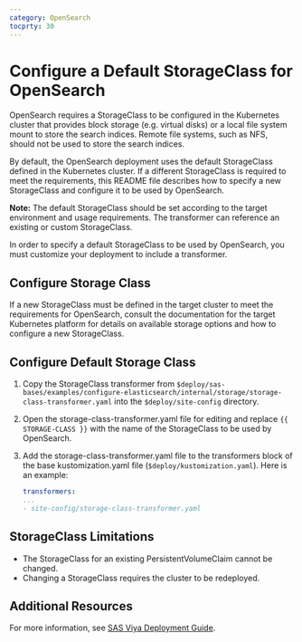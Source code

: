 ```yaml
---
category: OpenSearch
tocprty: 30
---
```


# Configure a Default StorageClass for OpenSearch

OpenSearch requires a StorageClass to be configured in the Kubernetes cluster that provides block storage (e.g. virtual disks)
or a local file system mount to store the search indices. Remote file systems, such as NFS, should not be used to store the search indices.

By default, the OpenSearch deployment uses the default StorageClass defined in the Kubernetes cluster. If a
different StorageClass is required to meet the requirements, this README file describes how to specify a new StorageClass and
configure it to be used by OpenSearch.

**Note:** The default StorageClass should be set according to the target environment and usage requirements. The transformer can reference an existing or custom StorageClass.

In order to specify a default StorageClass to be used by OpenSearch, you must customize your deployment to include a transformer.

## Configure Storage Class

If a new StorageClass must be defined in the target cluster to meet the requirements for OpenSearch, consult the documentation for the target Kubernetes platform 
for details on available storage options and how to configure a new StorageClass.

## Configure Default Storage Class 

1. Copy the StorageClass transformer from `$deploy/sas-bases/examples/configure-elasticsearch/internal/storage/storage-class-transformer.yaml` 
   into the `$deploy/site-config` directory.

2. Open the storage-class-transformer.yaml file for editing and replace `{{ STORAGE-CLASS }}` with the name of the StorageClass to be used by OpenSearch.

3. Add the storage-class-transformer.yaml file to the transformers block of the base kustomization.yaml file (`$deploy/kustomization.yaml`). Here is an example:
   
   ```yaml
   transformers:
   ...
   - site-config/storage-class-transformer.yaml
   ```

## StorageClass Limitations

* The StorageClass for an existing PersistentVolumeClaim cannot be changed. 
* Changing a StorageClass requires the cluster to be redeployed.

## Additional Resources

For more information, see
[SAS Viya Deployment Guide](http://documentation.sas.com/?cdcId=itopscdc&cdcVersion=default&docsetId=dplyml0phy0dkr&docsetTarget=titlepage.htm&locale=en).

 